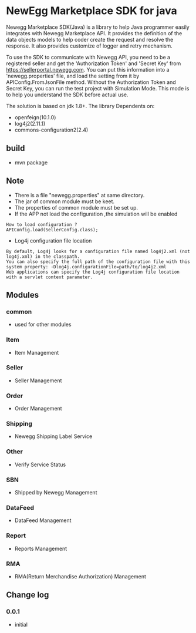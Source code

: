 # NewEgg Marketplace SDK for java

Newegg Marketplace SDK(Java) is a library to help Java programmer easily integrates with Newegg Marketplace API. It provides the definition of the data objects models to help coder create the request and resolve the response. It also provides customize of logger and retry mechanism.

To use the SDK to communicate with Newegg API, you need to be a registered seller and get the 'Authorization Token' and 'Secret Key' from https://sellerportal.newegg.com. You can put this information into a 'newegg.properties' file, and load the setting from it by APIConfig.FromJsonFile method. Without the Authorization Token and Secret Key, you can run the test project with Simulation Mode. This mode is to help you understand the SDK before actual use.

The solution is based on jdk 1.8+. The library Dependents on:
- openfeign(10.1.0)
- log4j2(2.11.1)
- commons-configuration2(2.4)

## build
- mvn package

## Note
- There is a file  "newegg.properties" at same directory.
- The jar of common module must be keet.
- The properties of common module must be set up.
- If the APP not load the configuration ,the simulation will be enabled 

```
How to load configuration ?
APIConfig.load(SellerConfig.class);

```
- Log4j configuration file location

```
By default, Log4j looks for a configuration file named log4j2.xml (not log4j.xml) in the classpath.
You can also specify the full path of the configuration file with this system property: -Dlog4j.configurationFile=path/to/log4j2.xml
Web applications can specify the Log4j configuration file location with a servlet context parameter.
```

## Modules
### common
- used for other modules

### Item
- Item Management

### Seller
- Seller Management

### Order
- Order Management

### Shipping
- Newegg Shipping Label Service

### Other
- Verify Service Status

### SBN
- Shipped by Newegg Management

### DataFeed
- DataFeed Management

### Report
- Reports Management

### RMA
- RMA(Return Merchandise Authorization) Management

## Change log
### 0.0.1
- initial
